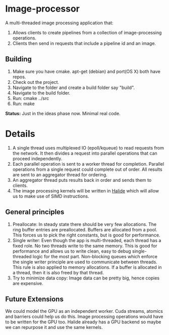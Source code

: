 Image-processor
===============

A multi-threaded image processing application that:

1.  Allows clients to create pipelines from a collection of image-processing operations.
2.  Clients then send in requests that include a pipeline id and an image.

Building
-------
1.  Make sure you have cmake. apt-get (debian) and port(OS X) both have repos.
2.  Check out the project.
3.  Navigate to the folder and create a build folder say "build".
4. Navigate to the build folder.
5.  Run: cmake ../src
6. Run: make

**Status:**  Just in the ideas phase now. Minimal real code.

Details
=====

1.  A single thread uses multiplexed IO (epoll/kqueue) to read requests from the network. It then divides a request into parallel operations that can proceed independently.
2.  Each parallel operation is sent to a worker thread for completion. Parallel operations from a single request could complete out of order. All results are sent to an aggregator thread for ordering.
3.  An aggregator thread puts results back in order and sends them to clients.
4. The image processing kernels will be written in [Halide](http://halide-lang.org) which will allow us to make use of SIMD instructions.

General principles
---------------

1.  Preallocate: In steady state there should be very few allocations. The ring buffer entries are preallocated. Buffers are allocated from a pool. This forces us to pick the right constants, but is good for performance.
2.  Single writer: Even though the app is multi-threaded, each thread has a fixed role. No two threads write to the same memory. This is good for performance and allows us to write clean, easy to debug single-threaded logic for the most part. Non-blocking queues which enforce the single writer principle are used to communicate between threads. This rule is also applied to memory allocations. If a buffer is allocated in a thread, then it is also freed by that thread.
3.  Try to minimize data copy: Image data can be pretty big, hence copies are expensive.

Future Extensions
---------------

 We could model the GPU as an independent worker. Cuda streams, atomics and barriers could help us do this. Image processing operations would have to be written for the GPU too. Halide already has a GPU backend so maybe we can repurpose it and use the same kernels.



